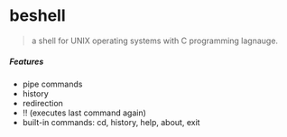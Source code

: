 # beshell
> a shell for UNIX operating systems 
> with C programming lagnauge.


  ##### Features

- pipe commands 
- history
- redirection
- !! (executes last command again)
- built-in commands: cd, history, help, about, exit

